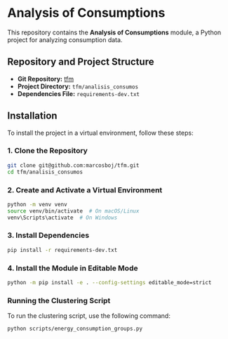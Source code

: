 # Analysis of Consumptions

This repository contains the **Analysis of Consumptions** module, a Python project for analyzing consumption data.

## Repository and Project Structure

- **Git Repository:** [tfm](git@github.com:marcosboj/tfm.git)
- **Project Directory:** `tfm/analisis_consumos`
- **Dependencies File:** `requirements-dev.txt`

## Installation

To install the project in a virtual environment, follow these steps:

### 1. Clone the Repository

```bash
git clone git@github.com:marcosboj/tfm.git
cd tfm/analisis_consumos
```

### 2. Create and Activate a Virtual Environment

```bash
python -m venv venv
source venv/bin/activate  # On macOS/Linux
venv\Scripts\activate  # On Windows
```

### 3. Install Dependencies

```bash
pip install -r requirements-dev.txt
```

### 4. Install the Module in Editable Mode

```bash
python -m pip install -e . --config-settings editable_mode=strict
```

### Running the Clustering Script

To run the clustering script, use the following command:

```bash
python scripts/energy_consumption_groups.py
```
